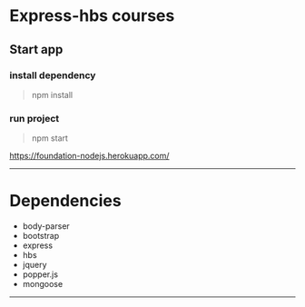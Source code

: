 # Express-hbs courses

## Start app

### install dependency
> npm install 

### run project
> npm start

https://foundation-nodejs.herokuapp.com/
***
# Dependencies

- body-parser
- bootstrap
- express
- hbs
- jquery
- popper.js
- mongoose

***
